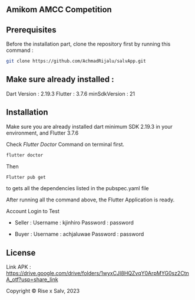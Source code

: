 ## Amikom AMCC Competition



## Prerequisites

Before the installation part, clone the repository first by running this command :
```sh
git clone https://github.com/AchmadRijalu/salvApp.git
```

## Make sure already installed :
Dart Version : 2.19.3 
Flutter : 3.7.6 
minSdkVersion : 21

## Installation
Make sure you are already installed dart minimum SDK 2.19.3 in your environment, and Flutter 3.7.6

Check _Flutter Doctor_ Command on terminal first.

```sh
flutter doctor
```

Then
```sh
Flutter pub get
```
to gets all the dependencies listed in the pubspec.yaml file


After running all the command above, the Flutter Application is ready.

Account Login to Test
- Seller :
Username : kjinhiro
Password : password

- Buyer : 
Username : achjaluwae
Password : password


## License
Link APK : https://drive.google.com/drive/folders/1wyxCJI8HQZvqY0ArpMYG0sz2CtnA_otf?usp=share_link

Copyright © Rise x Salv, 2023
